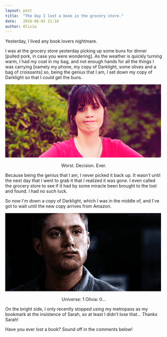 ```yaml
---
layout: post
title:  "The day I lost a book in the grocery store."
date:   2016-06-01 21:18
author: Olivia
---
```

Yesterday, I lived any book lovers nightmare.

I was at the grocery store yesterday picking up some buns for dinner [pulled pork, in case you were wondering]. As the weather is quickly turning warm, I had my coat in my bag, and not enough hands for all the things I was carrying [namely my phone, my copy of Darklight, some olives and a bag of croissants] so, being the genius that I am, I set down my copy of Darklight so that I could get the buns.

<p align="center">

<img src="\assets\gifs\disappointednodding.gif" alt="CryingOnTheInside"></p>




<p align="center">Worst. Decision. Ever.</p>

<!--more-->

Because being the genius that I am, I never picked it back up. It wasn't until the next day that I went to grab it that I realized it was gone. I even called the grocery store to see if it had by some miracle been brought to the lost and found. I had no such luck.

So now I'm down a copy of Darklight, which I was in the middle of, and I've got to wait until the new copy arrives from Amazon.

<p align="center">

<img src="\assets\gifs\Deanblankstare.gif" alt="DeadInside"></p>




<p align="center">Universe: 1
Olivia: 0...</p>

On the bright side, I only recently stopped using my metropass as my bookmark at the insistence of Sarah, so at least I didn't lose that... Thanks Sarah!

Have you ever lost a book? Sound off in the comments below!
